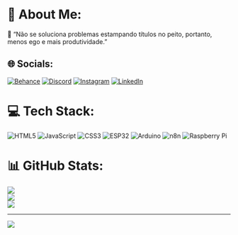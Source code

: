 # 💫 About Me:

📝 “Não se soluciona problemas estampando títulos no peito, portanto, menos ego e mais produtividade.”

## 🌐 Socials:
[![Behance](https://img.shields.io/badge/Behance-1769ff?logo=behance&logoColor=white)](https://behance.net/K3VENDE51GN)
[![Discord](https://img.shields.io/badge/Discord-%237289DA.svg?logo=discord&logoColor=white)](https://discord.gg/kevengrf0121)
[![Instagram](https://img.shields.io/badge/Instagram-%23E4405F.svg?logo=Instagram&logoColor=white)](https://instagram.com/kven.will)
[![LinkedIn](https://img.shields.io/badge/LinkedIn-%230077B5.svg?logo=linkedin&logoColor=white)](https://linkedin.com/in/https://www.linkedin.com/in/kwsr) 

# 💻 Tech Stack:
![HTML5](https://img.shields.io/badge/html5-%23E34F26.svg?style=for-the-badge&logo=html5&logoColor=white)
![JavaScript](https://img.shields.io/badge/javascript-%23323330.svg?style=for-the-badge&logo=javascript&logoColor=%23F7DF1E)
![CSS3](https://img.shields.io/badge/css3-%231572B6.svg?style=for-the-badge&logo=css3&logoColor=white)
![ESP32](https://img.shields.io/badge/ESP32-%23009688.svg?style=for-the-badge&logo=espressif&logoColor=white)
![Arduino](https://img.shields.io/badge/Arduino-%2300979D.svg?style=for-the-badge&logo=arduino&logoColor=white)
![n8n](https://img.shields.io/badge/n8n-%23EF7B4D.svg?style=for-the-badge&logo=n8n&logoColor=white)
![Raspberry Pi](https://img.shields.io/badge/-RaspberryPi-C51A4A?style=for-the-badge&logo=Raspberry-Pi)

# 📊 GitHub Stats:
![](https://github-readme-stats.vercel.app/api?username=Kevengrf&theme=radical&hide_border=false&include_all_commits=false&count_private=false)<br/>
![](https://github-readme-streak-stats.herokuapp.com/?user=Kevengrf&theme=radical&hide_border=false)<br/>
![](https://github-readme-stats.vercel.app/api/top-langs/?username=Kevengrf&theme=radical&hide_border=false&include_all_commits=false&count_private=false&layout=compact)

---
[![](https://visitcount.itsvg.in/api?id=Kevengrf&icon=0&color=7)](https://visitcount.itsvg.in)

<!-- Proudly created with GPRM ( https://gprm.itsvg.in ) -->
